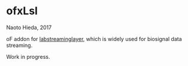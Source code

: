 ofxLsl
========

Naoto Hieda, 2017

oF addon for [labstreaminglayer](https://github.com/sccn/labstreaminglayer), which is widely used for biosignal data streaming.

Work in progress.

